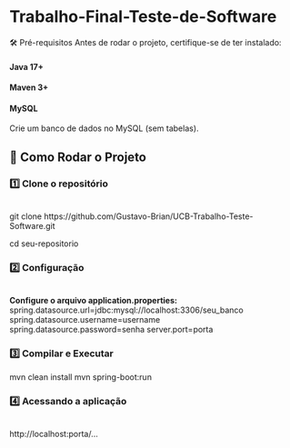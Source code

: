 <h1>Trabalho-Final-Teste-de-Software</h1>

🛠 Pré-requisitos Antes de rodar o projeto, certifique-se de ter instalado:

<h4>Java 17+</h4>

<h4>Maven 3+</h4>

<h4>MySQL</h4>

Crie um banco de dados no MySQL (sem tabelas).

<h2>🚀 Como Rodar o Projeto</h2>

<h3>1️⃣ Clone o repositório</h3> <br>
git clone https://github.com/Gustavo-Brian/UCB-Trabalho-Teste-Software.git

cd seu-repositorio

<h3>2️⃣ Configuração</h3> <br>
<strong>Configure o arquivo application.properties:</strong> <br>
spring.datasource.url=jdbc:mysql://localhost:3306/seu_banco <br>
spring.datasource.username=username <br>
spring.datasource.password=senha server.port=porta

<h3>3️⃣ Compilar e Executar</h3>

mvn clean install mvn spring-boot:run

<h3>4️⃣ Acessando a aplicação</h3> <br>
http://localhost:porta/...

